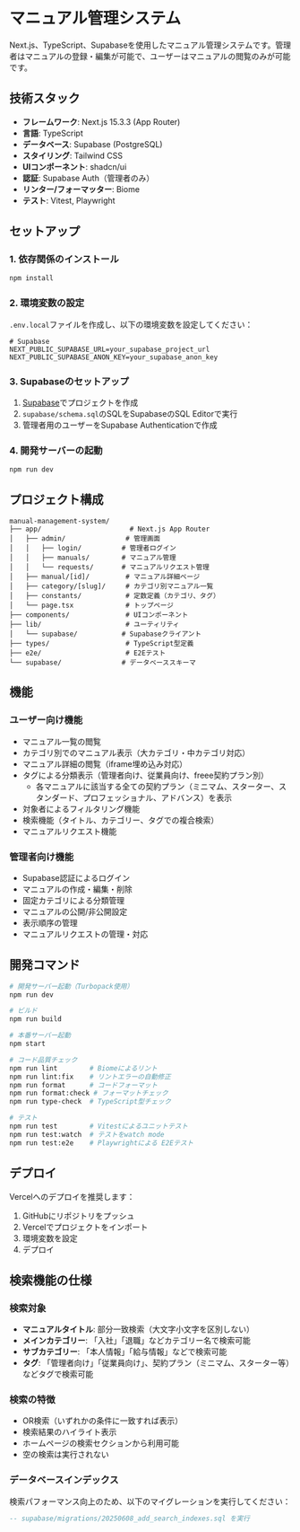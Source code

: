 # マニュアル管理システム

Next.js、TypeScript、Supabaseを使用したマニュアル管理システムです。管理者はマニュアルの登録・編集が可能で、ユーザーはマニュアルの閲覧のみが可能です。

## 技術スタック

- **フレームワーク**: Next.js 15.3.3 (App Router)
- **言語**: TypeScript
- **データベース**: Supabase (PostgreSQL)
- **スタイリング**: Tailwind CSS
- **UIコンポーネント**: shadcn/ui
- **認証**: Supabase Auth（管理者のみ）
- **リンター/フォーマッター**: Biome
- **テスト**: Vitest, Playwright

## セットアップ

### 1. 依存関係のインストール

```bash
npm install
```
### 2. 環境変数の設定

`.env.local`ファイルを作成し、以下の環境変数を設定してください：

```env
# Supabase
NEXT_PUBLIC_SUPABASE_URL=your_supabase_project_url
NEXT_PUBLIC_SUPABASE_ANON_KEY=your_supabase_anon_key

```

### 3. Supabaseのセットアップ

1. [Supabase](https://supabase.com)でプロジェクトを作成
2. `supabase/schema.sql`のSQLをSupabaseのSQL Editorで実行
3. 管理者用のユーザーをSupabase Authenticationで作成

### 4. 開発サーバーの起動

```bash
npm run dev
```

## プロジェクト構成

```
manual-management-system/
├── app/                      # Next.js App Router
│   ├── admin/               # 管理画面
│   │   ├── login/          # 管理者ログイン
│   │   ├── manuals/        # マニュアル管理
│   │   └── requests/       # マニュアルリクエスト管理
│   ├── manual/[id]/         # マニュアル詳細ページ
│   ├── category/[slug]/     # カテゴリ別マニュアル一覧
│   ├── constants/           # 定数定義（カテゴリ、タグ）
│   └── page.tsx             # トップページ
├── components/              # UIコンポーネント
├── lib/                     # ユーティリティ
│   └── supabase/           # Supabaseクライアント
├── types/                   # TypeScript型定義
├── e2e/                     # E2Eテスト
└── supabase/               # データベーススキーマ
```

## 機能

### ユーザー向け機能
- マニュアル一覧の閲覧
- カテゴリ別でのマニュアル表示（大カテゴリ・中カテゴリ対応）
- マニュアル詳細の閲覧（iframe埋め込み対応）
- タグによる分類表示（管理者向け、従業員向け、freee契約プラン別）
  - 各マニュアルに該当する全ての契約プラン（ミニマム、スターター、スタンダード、プロフェッショナル、アドバンス）を表示
- 対象者によるフィルタリング機能
- 検索機能（タイトル、カテゴリー、タグでの複合検索）
- マニュアルリクエスト機能

### 管理者向け機能
- Supabase認証によるログイン
- マニュアルの作成・編集・削除
- 固定カテゴリによる分類管理
- マニュアルの公開/非公開設定
- 表示順序の管理
- マニュアルリクエストの管理・対応

## 開発コマンド

```bash
# 開発サーバー起動（Turbopack使用）
npm run dev

# ビルド
npm run build

# 本番サーバー起動
npm start

# コード品質チェック
npm run lint        # Biomeによるリント
npm run lint:fix    # リントエラーの自動修正
npm run format      # コードフォーマット
npm run format:check # フォーマットチェック
npm run type-check  # TypeScript型チェック

# テスト
npm run test        # Vitestによるユニットテスト
npm run test:watch  # テストをwatch mode
npm run test:e2e    # Playwrightによる E2Eテスト
```

## デプロイ

Vercelへのデプロイを推奨します：

1. GitHubにリポジトリをプッシュ
2. Vercelでプロジェクトをインポート
3. 環境変数を設定
4. デプロイ

## 検索機能の仕様

### 検索対象
- **マニュアルタイトル**: 部分一致検索（大文字小文字を区別しない）
- **メインカテゴリー**: 「入社」「退職」などカテゴリー名で検索可能
- **サブカテゴリー**: 「本人情報」「給与情報」などで検索可能
- **タグ**: 「管理者向け」「従業員向け」、契約プラン（ミニマム、スターター等）などタグで検索可能

### 検索の特徴
- OR検索（いずれかの条件に一致すれば表示）
- 検索結果のハイライト表示
- ホームページの検索セクションから利用可能
- 空の検索は実行されない

### データベースインデックス
検索パフォーマンス向上のため、以下のマイグレーションを実行してください：
```sql
-- supabase/migrations/20250608_add_search_indexes.sql を実行
```